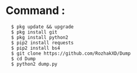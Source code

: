 # Command :
      $ pkg update && upgrade
      $ pkg install git
      $ pkg install python2
      $ pip2 install requests
      $ pip2 install bs4
      $ git clone https://github.com/RozhakXD/Dump
      $ cd Dump
      $ python2 dump.py

